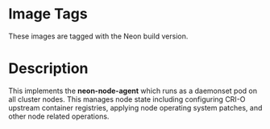 # Image Tags

These images are tagged with the Neon build version.

# Description

This implements the **neon-node-agent** which runs as a daemonset pod on all cluster nodes.  This manages
node state including configuring CRI-O upstream container registries, applying node operating system
patches, and other node related operations.
